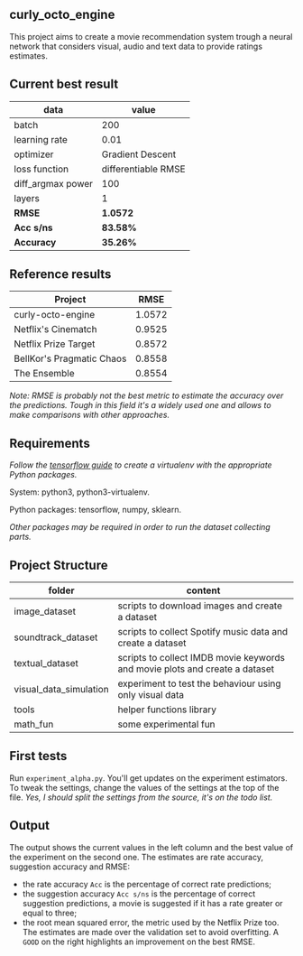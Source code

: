 curly_octo_engine
-----------------

This project aims to create a movie recommendation system trough a neural network
that considers visual, audio and text data to provide ratings estimates.

## Current best result
| data              | value                 |
|-------------------|-----------------------|
| batch             | 200                   |
| learning rate     | 0.01                  |
| optimizer         | Gradient Descent      |
| loss function     | differentiable RMSE   |
| diff_argmax power | 100                   |
| layers            | 1                     |
| **RMSE**          | **1.0572**            |
| **Acc s/ns**      | **83.58%**            |
| **Accuracy**      | **35.26%**            |

## Reference results
| Project                   | RMSE   |
|---------------------------|--------|
| curly-octo-engine         | 1.0572 |
| Netflix's Cinematch       | 0.9525 |
| Netflix Prize Target      | 0.8572 |
| BellKor's Pragmatic Chaos | 0.8558 |
| The Ensemble              | 0.8554 |

*Note: RMSE is probably not the best metric to estimate the accuracy over the
 predictions. Tough in this field it's a widely used one and allows to make
 comparisons with other approaches.*


## Requirements
*Follow the [tensorflow guide](https://www.tensorflow.org/install/install_linux)
 to create a virtualenv with the appropriate Python packages.*
  
System: python3, python3-virtualenv.

Python packages: tensorflow, numpy, sklearn.

*Other packages may be required in order to run the dataset collecting parts.*

## Project Structure
| folder                    | content               |
|---------------------------|-----------------------|
| image_dataset             | scripts to download images and create a dataset |
| soundtrack_dataset        | scripts to collect Spotify music data and create a dataset |
| textual_dataset           | scripts to collect IMDB movie keywords and movie plots and create a dataset |
| visual_data_simulation    | experiment to test the behaviour using only visual data |
| tools                     | helper functions library |
| math_fun                  | some experimental fun |

## First tests
Run ```experiment_alpha.py```. You'll get updates on the
experiment estimators. To tweak the settings, change the values of the 
settings at the top of the file. *Yes, I should split the settings from 
the source, it's on the todo list.*
 
## Output
The output shows the current values in the left column and the best value of the experiment on the second one.
The estimates are rate accuracy, suggestion accuracy and RMSE:
 - the rate accuracy ```Acc``` is the percentage of correct rate predictions;
 - the suggestion accuracy ```Acc s/ns``` is the percentage of correct suggestion
   predictions, a movie is suggested if it has a rate greater or equal to three;
 - the root mean squared error, the metric used by the Netflix Prize too.
The estimates are made over the validation set to avoid overfitting.
A ```GOOD``` on the right highlights an improvement on the best RMSE.
 